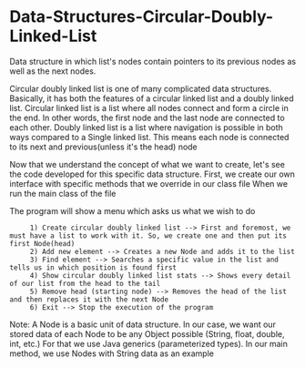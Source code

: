 # Data-Structures-Circular-Doubly-Linked-List
Data structure in which list's nodes contain pointers to its previous nodes as well as the next nodes.

Circular doubly linked list is one of many complicated data structures.
Basically, it has both the features of a circular linked list and a doubly linked list.
Circular linked list is a list where all nodes connect and form a circle in the end. In other words, the first node and the last node are connected to each other.
Doubly linked list is a list where navigation is possible in both ways compared to a Single linked list.
This means each node is connected to its next and previous(unless it's the head) node

Now that we understand the concept of what we want to create, let's see the code developed for this specific data structure.
First, we create our own interface with specific methods that we override in our class file
When we run the main class of the file

The program will show a menu which asks us what we wish to do

         1) Create circular doubly linked list --> First and foremost, we must have a list to work with it. So, we create one and then put its first Node(head)
         2) Add new element --> Creates a new Node and adds it to the list
         3) Find element --> Searches a specific value in the list and tells us in which position is found first
         4) Show circular doubly linked list stats --> Shows every detail of our list from the head to the tail
         5) Remove head (starting node) --> Removes the head of the list and then replaces it with the next Node
         6) Exit --> Stop the execution of the program

Note: A Node is a basic unit of data structure. In our case, we want our stored data of each Node to be any Object possible (String, float, double, int, etc.)
      For that we use Java generics (parameterized types).
      In our main method, we use Nodes with String data as an example
